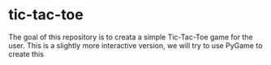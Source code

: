 # tic-tac-toe
The goal of this repository is to creata a simple Tic-Tac-Toe game for the user. This is a slightly more interactive version, we will try to use PyGame to create this

